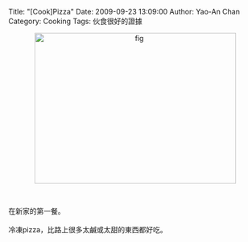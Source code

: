 Title: "[Cook]Pizza"
Date: 2009-09-23 13:09:00
Author: Yao-An Chan
Category: Cooking
Tags: 伙食很好的證據


<div class='post'>
<a onblur="try {parent.deselectBloggerImageGracefully();} catch(e) {}" href="http://2.bp.blogspot.com/_mvtDPM7iODU/SrqTzVTAZiI/AAAAAAAAE04/tIOMBDbpzoM/s1600-h/DSC00415.JPG"><img style="margin: 0px auto 10px; display: block; text-align: center; cursor: pointer; width: 400px; height: 300px;" src="http://2.bp.blogspot.com/_mvtDPM7iODU/SrqTzVTAZiI/AAAAAAAAE04/tIOMBDbpzoM/s400/DSC00415.JPG" alt="fig" id="BLOGGER_PHOTO_ID_5384778814574323234" border="0" /></a><br /><br />在新家的第一餐。<br /><br />冷凍pizza，比路上很多太鹹或太甜的東西都好吃。</div>
